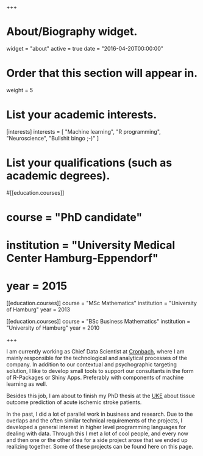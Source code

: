 +++
# About/Biography widget.
widget = "about"
active = true
date = "2016-04-20T00:00:00"

# Order that this section will appear in.
weight = 5

# List your academic interests.
[interests]
  interests = [
    "Machine learning",
    "R programming",
    "Neuroscience",
    "Bullshit bingo ;-)"
  ]

# List your qualifications (such as academic degrees).
#[[education.courses]]
#  course = "PhD candidate"
#  institution = "University Medical Center Hamburg-Eppendorf"
#  year = 2015

[[education.courses]]
  course = "MSc Mathematics"
  institution = "University of Hamburg"
  year = 2013

[[education.courses]]
  course = "BSc Business Mathematics"
  institution = "University of Hamburg"
  year = 2010
 
+++

I am currently working as Chief Data Scientist at  [Cronbach](https://www.cronbach.co/), where I am mainly responsible for the technological and analytical processes of the company. In addition to our contextual and psychographic targeting solution, I like to develop small tools to support our consultants in the form of R-Packages or Shiny Apps. Preferably with components of machine learning as well.

Besides this job, I am about to finish my PhD thesis at the [UKE](https://www.uke.de/) about tissue outcome prediction of acute ischemic stroke patients.

In the past, I did a lot of parallel work in business and research. Due to the overlaps and the often similar technical requirements of the projects, I developed a general interest in higher level programming languages for dealing with data. Through this I met a lot of cool people, and every now and then one or the other idea for a side project arose that we ended up realizing together. Some of these projects can be found here on this page.